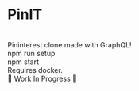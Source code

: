 # PinIT
<br/>Pininterest clone made with GraphQL! 
<br/>npm run setup 
<br/>npm start 
<br/>Requires docker. 
<br/>🐳 Work In Progress 🐳

